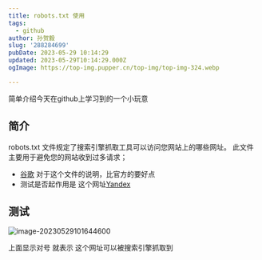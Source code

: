 ```yaml
---
title: robots.txt 使用
tags:
  - github
author: 孙贺毅
slug: '288284699'
pubDate: 2023-05-29 10:14:29
updated: 2023-05-29T10:14:29.000Z
ogImage: https://top-img.pupper.cn/top-img/top-img-324.webp

---
```


简单介绍今天在github上学习到的一个小玩意

<!-- more -->

## 简介

robots.txt 文件规定了搜索引擎抓取工具可以访问您网站上的哪些网址。 此文件主要用于避免您的网站收到过多请求；

- [谷歌](https://developers.google.com/search/docs/crawling-indexing/robots/intro?hl=zh-cn) 对于这个文件的说明，比官方的要好点
- 测试是否起作用是 这个网址[Yandex](https://webmaster.yandex.com/tools/robotstxt/)

## 测试

![image-20230529101644600](https://shyblog.oss-cn-beijing.aliyuncs.com/img/image-20230529101644600.png)

上面显示对号 就表示 这个网址可以被搜索引擎抓取到
